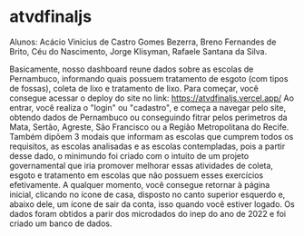 # atvdfinaljs

Alunos: Acácio Vinicius de Castro Gomes Bezerra, Breno Fernandes de Brito, Céu do Nascimento, Jorge Klisyman, Rafaele Santana da Silva.

Basicamente, nosso dashboard reune dados sobre as escolas de Pernambuco, informando quais possuem tratamento de esgoto (com tipos de fossas), coleta de lixo e tratamento de lixo.
Para começar, você consegue acessar o deploy do site no link: https://atvdfinaljs.vercel.app/
Ao entrar, você realiza o "login" ou "cadastro", e começa a navegar pelo site, obtendo dados de Pernambuco ou conseguindo fitrar pelos perimetros da Mata, Sertão, Agreste,
São Francisco ou a Região Metropolitana do Recife. Também dipõem 3 modais que informam as escolas que cumprem todos os requisitos, as escolas analisadas e as escolas contempladas, pois
a partir desse dado, o minimundo foi criado com o intuito de um projeto governamental que iria promover melhorar essas atividades de coleta, esgoto e tratamento em escolas
que não possuem esses exercícios efetivamente. A qualquer momento, você consegue retornar à página inicial, clicando no ícone de casa, disposto no canto superior esquerdo e,
abaixo dele, um ícone de sair da conta, isso quando você estiver logado. Os dados foram obtidos a parir dos microdados do inep do ano de 2022 e foi criado um banco de dados.
